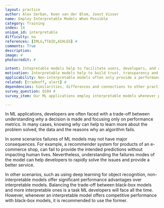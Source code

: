 ```yaml
---
layout: practice
author: Alex Serban, Koen van der Blom, Joost Visser
name: Employ Interpretable Models When Possible
category: Training
index: 14
unique_id: interpretable
difficulty: na
references: [IMLG,TTAID,AIHLEG] #
comments: True
description:
image: #
photocredit: #

intent: Intepretable models help to facilitate users, developers, and auditors to understand and account for the results of your ML application. #
motivation: Interpretable models help to build trust, transparency and auditability of ML applications. Moreover, they help application developers to understand the decisions, learn more about the problems solved and understand the data.  #
applicability: Non-interpretable models often only provide a performance gain over interpretable alternatives. Whenever possible, it is recommended to use interpretable models over non-interpretable, black-box models even though small performance benefits are sacrified. #
related: [tradeoff, alert] #
dependencies: Similarities, differences and connections to other practices #
survey_question: Q104 #
survey_item: Our ML applications employ interpretable models whenever possible.

---
```


In ML applications, developers are often faced with a trade-off between understanding *why* a decision is made and focusing only on performance metrics.
In many cases, knowing *why* can help to learn more about the problem solved, the data and the reasons why an algorithm fails.

In some scenarios failures of ML models may not have major consequences.
For example, a recommender system for products of an e-commerce shop, can fail to provide the intended predictions without impacting human lives.
Nevertheless, understanding the failures modes of the model can help developers to rapidly solve the issues and provide a better service.

In other scenarios, such as using deep learning for object recognition, non-interpretable models offer significant performance advantages over interpretable models.
Balancing the trade-off between black-box models and more interpretable ones is a task ML developers will face all the time.
However, whenever an interpretable model offers competitive performance with black-box models, it is recommended to use the former.